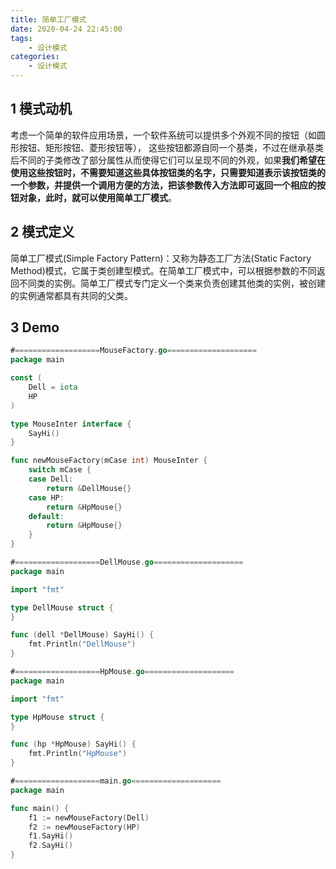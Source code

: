 ```yaml
---
title: 简单工厂模式
date: 2020-04-24 22:45:00
tags:
    - 设计模式
categories:
    - 设计模式
---
```


## 1 模式动机

考虑一个简单的软件应用场景，一个软件系统可以提供多个外观不同的按钮（如圆形按钮、矩形按钮、菱形按钮等）， 这些按钮都源自同一个基类，不过在继承基类后不同的子类修改了部分属性从而使得它们可以呈现不同的外观，如果**我们希望在使用这些按钮时，不需要知道这些具体按钮类的名字，只需要知道表示该按钮类的一个参数，并提供一个调用方便的方法，把该参数传入方法即可返回一个相应的按钮对象，此时，就可以使用简单工厂模式**。

## 2 模式定义

简单工厂模式(Simple Factory Pattern)：又称为静态工厂方法(Static Factory Method)模式，它属于类创建型模式。在简单工厂模式中，可以根据参数的不同返回不同类的实例。简单工厂模式专门定义一个类来负责创建其他类的实例，被创建的实例通常都具有共同的父类。



## 3 Demo

```go
#===================MouseFactory.go====================
package main

const (
	Dell = iota
	HP
)

type MouseInter interface {
	SayHi()
}

func newMouseFactory(mCase int) MouseInter {
	switch mCase {
	case Dell:
		return &DellMouse{}
	case HP:
		return &HpMouse{}
	default:
		return &HpMouse{}
	}
}

#===================DellMouse.go====================
package main

import "fmt"

type DellMouse struct {
}

func (dell *DellMouse) SayHi() {
	fmt.Println("DellMouse")
}

#===================HpMouse.go====================
package main

import "fmt"

type HpMouse struct {
}

func (hp *HpMouse) SayHi() {
	fmt.Println("HpMouse")
}

#===================main.go====================
package main

func main() {
	f1 := newMouseFactory(Dell)
	f2 := newMouseFactory(HP)
	f1.SayHi()
	f2.SayHi()
}

```

